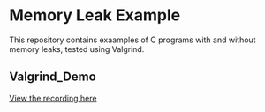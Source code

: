 # Memory Leak Example
This repository contains exaamples of C programs with and without memory leaks, tested using Valgrind.

## Valgrind_Demo

[View the recording here](https://asciinema.org/a/3AOS469CXP33a2qOn5Yzyi7TN)
